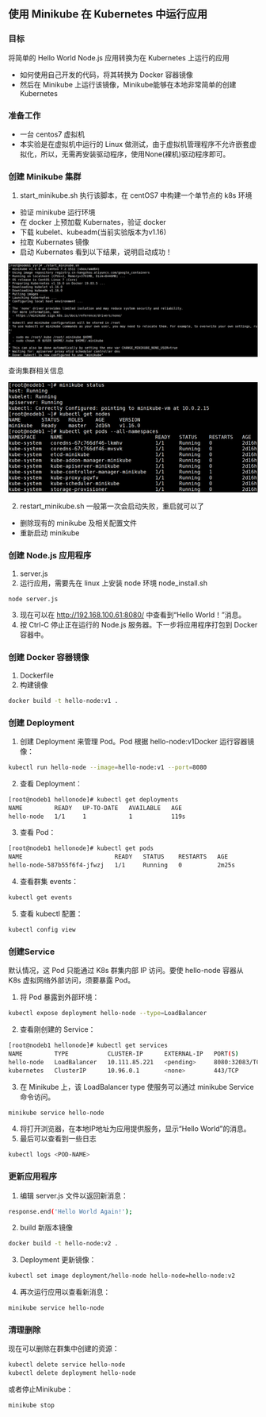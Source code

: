 ## 使用 Minikube 在 Kubernetes 中运行应用

### 目标
将简单的 Hello World Node.js 应用转换为在 Kubernetes 上运行的应用
* 如何使用自己开发的代码，将其转换为 Docker 容器镜像
* 然后在 Minikube 上运行该镜像，Minikube能够在本地非常简单的创建 Kubernetes
### 准备工作
* 一台 centos7 虚拟机
* 本实验是在虚拟机中运行的 Linux 做测试，由于虚拟机管理程序不允许嵌套虚拟化，所以，无需再安装驱动程序，使用None(裸机)驱动程序即可。
### 创建 Minikube 集群
1. start_minikube.sh
执行该脚本，在 centOS7 中构建一个单节点的 k8s 环境
* 验证 minikube 运行环境
* 在 docker 上预加载 Kubernates，验证 docker
* 下载 kubelet、kubeadm(当前实验版本为v1.16)
* 拉取 Kubernates 镜像
* 启动 Kubernates
看到以下结果，说明启动成功！

![Image text](images/start_minikube.jpg)

查询集群相关信息

![Image text](images/search_minikube.jpg)

2. restart_minikube.sh
一般第一次会启动失败，重启就可以了
* 删除现有的 minikube 及相关配置文件
* 重新启动 minikube
### 创建 Node.js 应用程序
1. server.js
2. 运行应用，需要先在 linux 上安装 node 环境 node_install.sh
``` bash
node server.js
```
3. 现在可以在 http://192.168.100.61:8080/ 中查看到“Hello World！”消息。
4. 按 Ctrl-C 停止正在运行的 Node.js 服务器。下一步将应用程序打包到 Docker 容器中。
### 创建 Docker 容器镜像
1. Dockerfile
2. 构建镜像
``` bash
docker build -t hello-node:v1 .
```
### 创建 Deployment
1. 创建 Deployment 来管理 Pod。Pod 根据 hello-node:v1Docker 运行容器镜像：
``` bash
kubectl run hello-node --image=hello-node:v1 --port=8080
```
2. 查看 Deployment：
``` bash
[root@nodeb1 hellonode]# kubectl get deployments
NAME         READY   UP-TO-DATE   AVAILABLE   AGE
hello-node   1/1     1            1           119s
```
3. 查看 Pod：
``` bash
[root@nodeb1 hellonode]# kubectl get pods
NAME                          READY   STATUS    RESTARTS   AGE
hello-node-587b55f6f4-jfwzj   1/1     Running   0          2m25s
```
4. 查看群集 events：
``` bash
kubectl get events
```
5. 查看 kubectl 配置：
``` bash
kubectl config view
```
### 创建Service
默认情况，这 Pod 只能通过 K8s 群集内部 IP 访问。要使 hello-node 容器从 K8s 虚拟网络外部访问，须要暴露 Pod。
1. 将 Pod 暴露到外部环境：
``` bash
kubectl expose deployment hello-node --type=LoadBalancer
```
2. 查看刚创建的 Service：
``` bash
[root@nodeb1 hellonode]# kubectl get services
NAME         TYPE           CLUSTER-IP      EXTERNAL-IP   PORT(S)          AGE
hello-node   LoadBalancer   10.111.85.221   <pending>     8080:32083/TCP   10s
kubernetes   ClusterIP      10.96.0.1       <none>        443/TCP          4d21h
```
3. 在 Minikube 上，该 LoadBalancer type 使服务可以通过 minikube Service 命令访问。
``` bash
minikube service hello-node
```
4. 将打开浏览器，在本地IP地址为应用提供服务，显示“Hello World”的消息。
5. 最后可以查看到一些日志
``` bash
kubectl logs <POD-NAME>
```
### 更新应用程序
1. 编辑 server.js 文件以返回新消息：
``` bash
response.end('Hello World Again!');
```
2. build 新版本镜像
``` bash
docker build -t hello-node:v2 .
```
3. Deployment 更新镜像：
``` bash
kubectl set image deployment/hello-node hello-node=hello-node:v2
```
4. 再次运行应用以查看新消息：
``` bash
minikube service hello-node
```
### 清理删除
现在可以删除在群集中创建的资源：
``` bash
kubectl delete service hello-node
kubectl delete deployment hello-node
```
或者停止Minikube：
``` bash
minikube stop
```